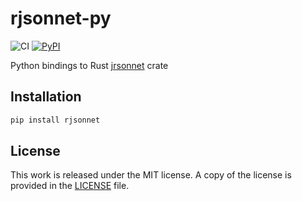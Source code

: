# rjsonnet-py

![CI](https://github.com/messense/rjsonnet-py/workflows/CI/badge.svg)
[![PyPI](https://img.shields.io/pypi/v/rjsonnet.svg)](https://pypi.org/project/rjsonnet)

Python bindings to Rust [jrsonnet](https://github.com/CertainLach/jrsonnet) crate

## Installation

```bash
pip install rjsonnet
```

## License

This work is released under the MIT license. A copy of the license is provided in the [LICENSE](./LICENSE) file.
